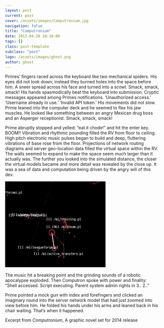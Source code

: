 ```yaml
---
layout: post
current: post
cover: /assets/images/Computronium.jpg
navigation: false
title: "Computronium"
date: 2013-04-28 10:18:00
tags: []
class: post-template
subclass: "post"
logo: /assets/images/ghost.png
author: ghost
---
```


Primes’ fingers raced across the keyboard like two mechanical spiders. His eyes did not look down; instead they burned holes into the space before him. A sneer spread across his face and turned into a scowl. Smack, smack, smack! His hands spasmodically beat the keyboard into submission. Cryptic messages appeared among Primes notifications. ‘Unauthorized access.’ ‘Username already in use.’ ‘Invalid API token.’ His movements did not slow. Prime leaned into the computer deck and he seemed to flex his jaw muscles. He looked like something between an angry Mexican drug boss and an Asperger receptionist. Smack, smack, smack!

Prime abruptly stopped and yelled: “eat it chode!” and hit the enter key. BOOM!! Vibration and rhythmic pounding filled the RV from floor to ceiling. High pitch electronic music pulses began to build and deep, fluttering vibrations of base rose from the floor. Projections of network routing diagrams and server geo-location data filled the virtual space within the RV. The walls seemed to expand to make the space seem much larger than it actually was. The further you looked into the simulated distance, the closer the virtual models became and more detail was revealed by the close up. It was a sea of data and computation being driven by the angry will of this dev.

![image](/assets/images/compu.gif)

The music hit a breaking point and the grinding sounds of a robotic apocalypse exploded. Then Computron spoke with power and finality: “Shell accessed. Script executing. Parent system admin rights in 3.. 2..”

Prime pointed a mock gun with index and forefingers and clicked an imaginary round into the server network model that had just zoomed into view before him. He folded his hands under his arms and leaned back in his chair waiting. That’s when it happened.

Excerpt from _Computronium_, A graphic novel set for 2014 release
